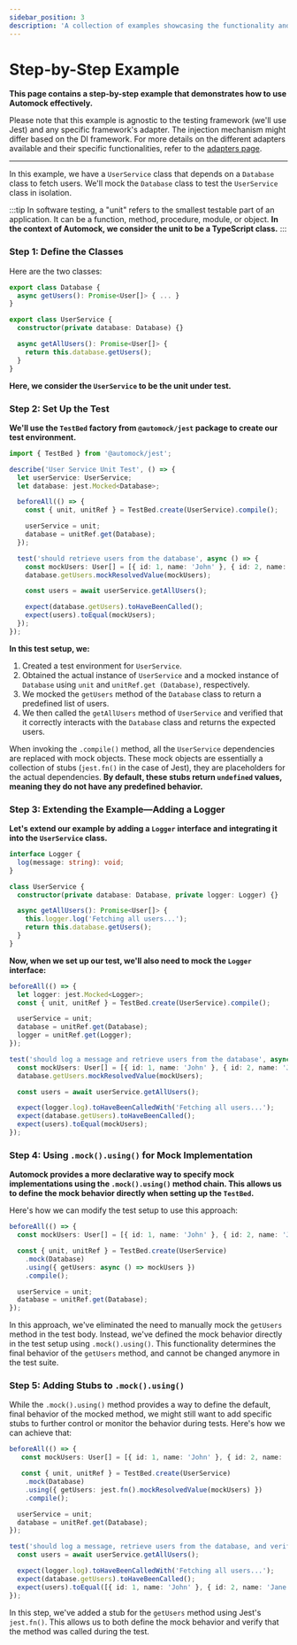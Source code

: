```yaml
---
sidebar_position: 3
description: 'A collection of examples showcasing the functionality and versatility of Automock.'
---
```


# Step-by-Step Example

**This page contains a step-by-step example that demonstrates how to use Automock effectively.**

Please note that this example is agnostic to the testing framework (we'll use Jest) and any specific framework's
adapter. The injection mechanism might differ based on the DI framework.
For more details on the different adapters available and their specific functionalities, refer to the
[adapters page](/docs/adapters/intro).

---

In this example, we have a `UserService` class that depends on a `Database` class to fetch users. We'll mock
the `Database` class to test the `UserService` class in isolation.

:::tip
In software testing, a "unit" refers to the smallest testable part of an application. It can be a function, method,
procedure, module, or object. **In the context of Automock, we consider the unit to be a TypeScript class.**
:::

### Step 1: Define the Classes

Here are the two classes:

```typescript
export class Database {
  async getUsers(): Promise<User[]> { ... }
}

export class UserService {
  constructor(private database: Database) {}

  async getAllUsers(): Promise<User[]> {
    return this.database.getUsers();
  }
}
```

**Here, we consider the `UserService` to be the unit under test.**

### Step 2: Set Up the Test

**We'll use the `TestBed` factory from `@automock/jest` package to create our test environment.**

```typescript
import { TestBed } from '@automock/jest';

describe('User Service Unit Test', () => {
  let userService: UserService;
  let database: jest.Mocked<Database>;

  beforeAll(() => {
    const { unit, unitRef } = TestBed.create(UserService).compile();

    userService = unit;
    database = unitRef.get(Database);
  });

  test('should retrieve users from the database', async () => {
    const mockUsers: User[] = [{ id: 1, name: 'John' }, { id: 2, name: 'Jane'}];
    database.getUsers.mockResolvedValue(mockUsers);

    const users = await userService.getAllUsers();

    expect(database.getUsers).toHaveBeenCalled();
    expect(users).toEqual(mockUsers);
  });
});
```

**In this test setup, we:**

1. Created a test environment for `UserService`.
2. Obtained the actual instance of `UserService` and a mocked instance of `Database` using `unit` and `unitRef.get
   (Database)`, respectively.
3. We mocked the `getUsers` method of the `Database` class to return a predefined list of users.
4. We then called the `getAllUsers` method of `UserService` and verified that it correctly interacts with the `Database`
   class and returns the expected users.

When invoking the `.compile()` method, all the `UserService` dependencies are replaced with mock objects.
These mock objects are essentially a collection of stubs (`jest.fn()` in the case of Jest), they are placeholders for 
the actual dependencies. **By default, these stubs return `undefined` values, meaning they do not have any predefined
behavior.**

### Step 3: Extending the Example—Adding a Logger

**Let's extend our example by adding a `Logger` interface and integrating it into the `UserService` class.**

```typescript
interface Logger {
  log(message: string): void;
}

class UserService {
  constructor(private database: Database, private logger: Logger) {}

  async getAllUsers(): Promise<User[]> {
    this.logger.log('Fetching all users...');
    return this.database.getUsers();
  }
}
```

**Now, when we set up our test, we'll also need to mock the `Logger` interface:**

```typescript
beforeAll(() => {
  let logger: jest.Mocked<Logger>;
  const { unit, unitRef } = TestBed.create(UserService).compile();

  userService = unit;
  database = unitRef.get(Database);
  logger = unitRef.get(Logger);
});

test('should log a message and retrieve users from the database', async () => {
  const mockUsers: User[] = [{ id: 1, name: 'John' }, { id: 2, name: 'Jane' }];
  database.getUsers.mockResolvedValue(mockUsers);

  const users = await userService.getAllUsers();

  expect(logger.log).toHaveBeenCalledWith('Fetching all users...');
  expect(database.getUsers).toHaveBeenCalled();
  expect(users).toEqual(mockUsers);
});
```

### Step 4: Using `.mock().using()` for Mock Implementation

**Automock provides a more declarative way to specify mock implementations using the `.mock().using()` method chain.
This allows us to define the mock behavior directly when setting up the `TestBed`.**

Here's how we can modify the test setup to use this approach:

```typescript
beforeAll(() => {
  const mockUsers: User[] = [{ id: 1, name: 'John' }, { id: 2, name: 'Jane' }];

  const { unit, unitRef } = TestBed.create(UserService)
    .mock(Database)
    .using({ getUsers: async () => mockUsers })
    .compile();

  userService = unit;
  database = unitRef.get(Database);
});
```

In this approach, we've eliminated the need to manually mock the `getUsers` method in the test body. Instead, we've
defined the mock behavior directly in the test setup using `.mock().using()`. This functionality determines the final
behavior of the `getUsers` method, and cannot be changed anymore in the test suite.

### Step 5: Adding Stubs to `.mock().using()`

While the `.mock().using()` method provides a way to define the default, final behavior of the mocked method, we might
still want to add specific stubs to further control or monitor the behavior during tests.
Here's how we can achieve that:

```typescript
beforeAll(() => {
   const mockUsers: User[] = [{ id: 1, name: 'John' }, { id: 2, name: 'Jane' }];

   const { unit, unitRef } = TestBed.create(UserService)
    .mock(Database)
    .using({ getUsers: jest.fn().mockResolvedValue(mockUsers) })
    .compile();

  userService = unit;
  database = unitRef.get(Database);
});

test('should log a message, retrieve users from the database, and verify method call', async () => {
  const users = await userService.getAllUsers();

  expect(logger.log).toHaveBeenCalledWith('Fetching all users...');
  expect(database.getUsers).toHaveBeenCalled();
  expect(users).toEqual([{ id: 1, name: 'John' }, { id: 2, name: 'Jane' }]);
});
```

In this step, we've added a stub for the `getUsers` method using Jest's `jest.fn()`. This allows us to both define the
mock behavior and verify that the method was called during the test.
